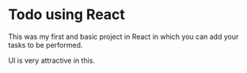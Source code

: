 # Todo using React

This was my first and basic project in React in which you can add your tasks to be performed.   

UI is very attractive in this.






 


  
    



 
  





 




 





 



 




 














 



















































































